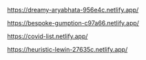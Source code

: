 https://dreamy-aryabhata-956e4c.netlify.app/

https://bespoke-gumption-c97a66.netlify.app/

https://covid-list.netlify.app/

https://heuristic-lewin-27635c.netlify.app/
